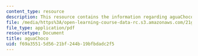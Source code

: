 ```yaml
---
content_type: resource
description: This resource contains the information regarding aguaChoco.
file: /media/https%3A/open-learning-course-data-rc.s3.amazonaws.com/21g-702-spanish-ii-spring-2004/f69a35515d5621bf244b19bfbdadc2f5_MIT21G_702S04_agua.pdf
file_type: application/pdf
resourcetype: Document
title: aguaChoco
uid: f69a3551-5d56-21bf-244b-19bfbdadc2f5
---
```

